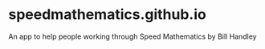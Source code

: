 speedmathematics.github.io
==========================

An app to help people working through Speed Mathematics by Bill Handley
